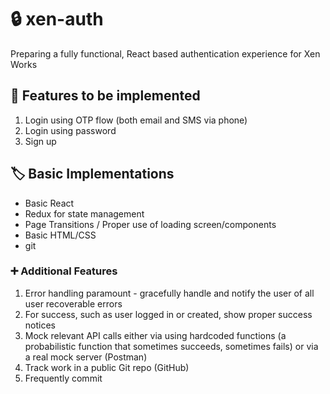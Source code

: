 # 🔒️ xen-auth

Preparing a fully functional, React based authentication experience for Xen Works

## 📝 Features to be implemented

<ol>
	<li>Login using OTP flow (both email and SMS via phone)</li>
      <li>Login using password</li>
      <li>Sign up</li>
</ol>

## 🏷️ Basic Implementations

<ul>
      <li>Basic React</li>
      <li>Redux for state management</li>
      <li>Page Transitions / Proper use of loading screen/components</li>
      <li>Basic HTML/CSS</li>
      <li>git</li>
</ul>

### ➕ Additional Features

<ol>
	<li>Error handling paramount - gracefully handle and notify the user of all user recoverable errors</li>
      <li>For success, such as user logged in or created, show proper success notices</li>
      <li>Mock relevant API calls either via using hardcoded functions (a probabilistic function that sometimes succeeds, sometimes fails) or via a real mock server (Postman)</li>
      <li>Track work in a public Git repo (GitHub)</li>
      <li>Frequently commit</li>
</ol>